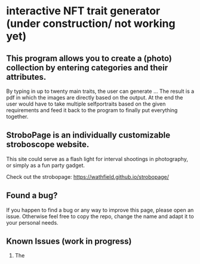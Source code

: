 # interactive NFT trait generator (under construction/ not working yet)

## This program allows you to create a (photo) collection by entering categories and their attributes.
By typing in up to twenty main traits, the user can generate ...
The result is a pdf in which the images are directly based on the output.  At the end the user would have to take multiple selfportraits based on the given requirements and feed it back to the program to finally put everything together.

## StroboPage is an individually customizable stroboscope website.
This site could serve as a flash light for interval shootings in photography, or simply as a fun party gadget.

Check out the strobopage: https://wathfield.github.io/strobopage/

## Found a bug?
If you happen to find a bug or any way to improve this page, please open an issue. Otherwise feel free to copy the repo, change the name and adapt it to your personal needs.

## Known Issues (work in progress)
1. The 

